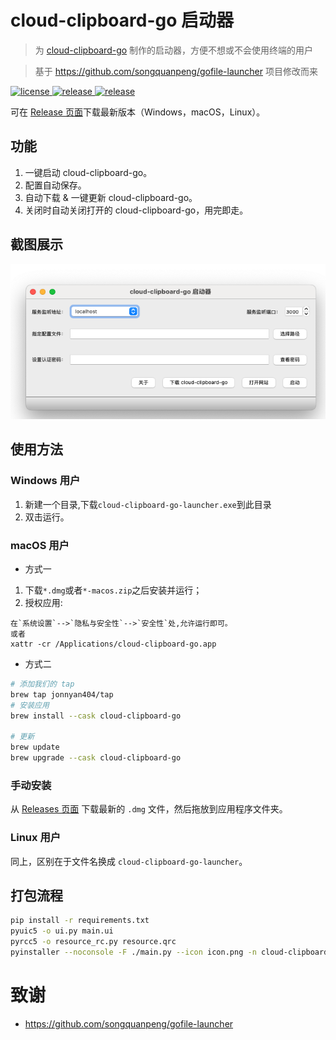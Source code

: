 ﻿# cloud-clipboard-go 启动器
> 为 [cloud-clipboard-go](https://github.com/Jonnyan404/cloud-clipboard-go) 制作的启动器，方便不想或不会使用终端的用户

> 基于 https://github.com/songquanpeng/gofile-launcher 项目修改而来

<p>
  <a href="https://raw.githubusercontent.com/jonnyan404/cloud-clipboard-go-launcher/main/LICENSE">
    <img src="https://img.shields.io/github/license/jonnyan404/cloud-clipboard-go-launcher?color=brightgreen" alt="license">
  </a>
  <a href="https://github.com/jonnyan404/cloud-clipboard-go-launcher/releases/latest">
    <img src="https://img.shields.io/github/v/release/jonnyan404/cloud-clipboard-go-launcher?color=brightgreen&include_prereleases" alt="release">
  </a>
  <a href="https://github.com/jonnyan404/cloud-clipboard-go-launcher/releases/latest">
    <img src="https://img.shields.io/github/downloads/jonnyan404/cloud-clipboard-go-launcher/total?color=brightgreen&include_prereleases" alt="release">
  </a>
</p>

可在 [Release 页面](https://github.com/Jonnyan404/cloud-clipboard-go-launcher/releases/latest)下载最新版本（Windows，macOS，Linux）。

## 功能
1. 一键启动 cloud-clipboard-go。
2. 配置自动保存。
3. 自动下载 & 一键更新 cloud-clipboard-go。
4. 关闭时自动关闭打开的 cloud-clipboard-go，用完即走。

## 截图展示
<img src="demo.png" alt="demo" width="597">

## 使用方法
### Windows 用户
1. 新建一个目录,下载`cloud-clipboard-go-launcher.exe`到此目录
2. 双击运行。

### macOS 用户
- 方式一
1. 下载`*.dmg`或者`*-macos.zip`之后安装并运行；
2. 授权应用:
```
在`系统设置`-->`隐私与安全性`-->`安全性`处,允许运行即可。
或者
xattr -cr /Applications/cloud-clipboard-go.app
```

- 方式二

```bash
# 添加我们的 tap
brew tap jonnyan404/tap
# 安装应用
brew install --cask cloud-clipboard-go

# 更新
brew update
brew upgrade --cask cloud-clipboard-go
```

### 手动安装

从 [Releases 页面](https://github.com/jonnyan404/cloud-clipboard-go-launcher/releases/latest) 下载最新的 `.dmg` 文件，然后拖放到应用程序文件夹。

### Linux 用户

同上，区别在于文件名换成 `cloud-clipboard-go-launcher`。

## 打包流程
```bash
pip install -r requirements.txt
pyuic5 -o ui.py main.ui
pyrcc5 -o resource_rc.py resource.qrc 
pyinstaller --noconsole -F ./main.py --icon icon.png -n cloud-clipboard-go-launcher.exe
```

# 致谢

- https://github.com/songquanpeng/gofile-launcher